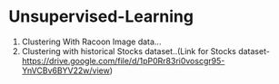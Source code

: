 # Unsupervised-Learning
1) Clustering With Racoon Image data...
2) Clustering with historical Stocks dataset..(Link for Stocks dataset- https://drive.google.com/file/d/1pP0Rr83ri0voscgr95-YnVCBv6BYV22w/view)
